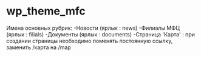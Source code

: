 # wp_theme_mfc
Имена основных рубрик:
-Новости (ярлык : news)
-Филиалы МФЦ (ярлык : filials)
-Документы (ярлык : documents)
-Страница 'Карта' : при создании страницы необходимо поменять постоянную ссылку, заменить /карта на /map